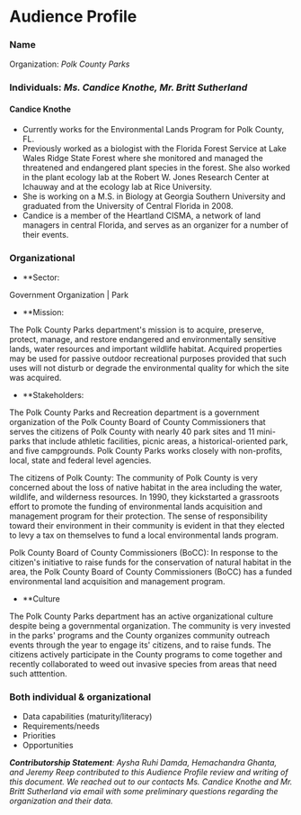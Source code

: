 # Audience Profile

### Name
Organization: _Polk County Parks_

### Individuals: _Ms. Candice Knothe, Mr. Britt Sutherland_

#### Candice Knothe

* Currently works for the Environmental Lands Program for Polk County, FL.
* Previously worked as a biologist with the Florida Forest Service at Lake Wales Ridge State Forest where she monitored and managed the threatened and endangered plant species in the forest. She also worked in the plant ecology lab at the Robert W. Jones Research Center at Ichauway and at the ecology lab at Rice University.
* She is working on a M.S. in Biology at Georgia Southern University and graduated from the University of Central Florida in 2008.
* Candice is a member of the Heartland CISMA, a network of land managers in central Florida, and serves as an organizer for a number of their events.

### Organizational
* **Sector:

Government Organization | Park
  
* **Mission: 

The Polk County Parks department's mission is to acquire, preserve, protect, manage, and restore endangered and environmentally sensitive lands, water resources and important wildlife habitat. Acquired properties may be used for passive outdoor recreational purposes provided that such uses will not disturb or degrade the environmental quality for which the site was acquired.
  
* **Stakeholders: 

The Polk County Parks and Recreation department is a government organization of the Polk County Board of County Commissioners that serves the citizens of Polk County with nearly 40 park sites and 11 mini-parks that include athletic facilities, picnic areas, a historical-oriented park, and five campgrounds. Polk County Parks works closely with non-profits, local, state and federal level agencies. 

The citizens of Polk County: The community of Polk County is very concerned about the loss of native habitat in the area including the water, wildlife, and wilderness resources. In 1990, they kickstarted a grassroots effort to promote the funding of environmental lands acquisition and management program for their protection. The sense of responsibility toward their environment in their community is evident in that they elected to levy a tax on themselves to fund a local environmental lands program. 

Polk County Board of County Commissioners (BoCC): In response to the citizen's initiative to raise funds for the conservation of natural habitat in the area, the Polk County Board of County Commissioners (BoCC) has a funded environmental land acquisition and management program. 

* **Culture

The Polk County Parks department has an active organizational culture despite being a governmental organization. The community is very invested in the parks' programs and the County organizes community outreach events through the year to engage its' citizens, and to raise funds. The citizens actively participate in the County programs to come together and  recently collaborated to weed out invasive species from areas that need such atttention.

### Both individual & organizational
* Data capabilities (maturity/literacy)
* Requirements/needs
* Priorities
* Opportunities

_**Contributorship Statement**: Aysha Ruhi Damda, Hemachandra Ghanta, and Jeremy Reep contributed to this Audience Profile review and writing of this document. We reached out to our contacts Ms. Candice Knothe and Mr. Britt Sutherland via email with some preliminary questions regarding the organization and their data._
